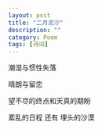 ```yaml
---
layout: post
title: "二月泥泞"
description: ""
category: Poem
tags: [诗词]
---
```

潮湿与惯性失落

晴朗与留恋

望不尽的终点和天真的期盼

紊乱的日程 还有 埋头的沙漠
